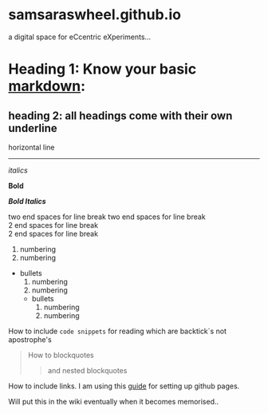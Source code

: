 # samsaraswheel.github.io
a digital space for eCcentric eXperiments...




# Heading 1: Know your basic [markdown](https://help.github.com/en/github/writing-on-github/basic-writing-and-formatting-syntax): 

## heading 2: all headings come with their own underline

horizontal line

---

*italics*

**Bold**

***Bold Italics***  

two end spaces for line break
two end spaces for line break  
2 end spaces for line break  
2 end spaces for line break  

1. numbering
2. numbering
* bullets
  1. numbering
  2. numbering
  * bullets
     1. numbering
     2. numbering

How to include `code snippets` for reading which are backtick`s not apostrophe's

> How to blockquotes
>> and nested blockquotes

How to include links. I am using this [guide](https://dannguyen.github.io/github-for-portfolios/index.html) for setting up github pages.

Will put this in the wiki eventually when it becomes memorised..
